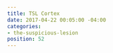 ```yaml
---
title: TSL Cortex
date: 2017-04-22 00:05:00 -04:00
categories:
- the-suspicious-lesion
position: 52
---
```


